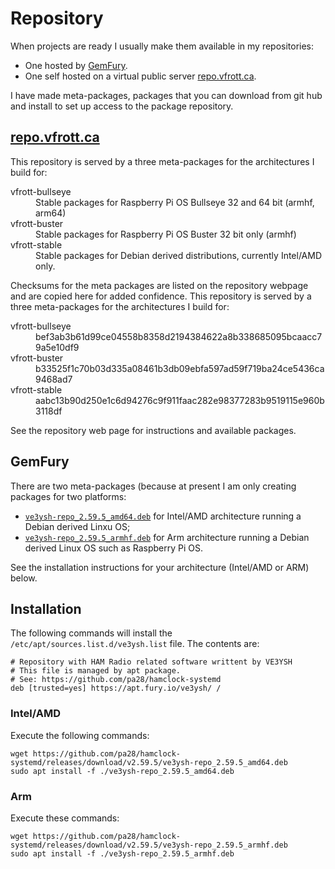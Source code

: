 # Repository

When projects are ready I usually make them available in my repositories:
* One hosted by [GemFury](https://gemfury.com/). 
* One self hosted on a virtual public server [repo.vfrott.ca](https://repo.vfrott.ca).

I have made meta-packages, packages that you can download from git hub and install to set up access to the package repository.

## [repo.vfrott.ca](https://repo.vfrott.ca)

This repository is served by a three meta-packages for the architectures I build for:
<dl>
  <dt>vfrott-bullseye</dt>
  <dd>Stable packages for Raspberry Pi OS Bullseye 32 and 64 bit (armhf, arm64)</dd>
  <dt>vfrott-buster</dt>
  <dd>Stable packages for Raspberry Pi OS Buster 32 bit only (armhf)</dd>
  <dt>vfrott-stable</dt>
  <dd>Stable packages for Debian derived distributions, currently Intel/AMD only.</dd>
</dl>

Checksums for the meta packages are listed on the repository webpage and are copied here for added confidence.
This repository is served by a three meta-packages for the architectures I build for:
<dl>
  <dt>vfrott-bullseye</dt>
  <dd>bef3ab3b61d99ce04558b8358d2194384622a8b338685095bcaacc79a5e10df9</dd>
  <dt>vfrott-buster</dt>
  <dd>b33525f1c70b03d335a08461b3db09ebfa597ad59f719ba24ce5436ca9468ad7</dd>
  <dt>vfrott-stable</dt>
  <dd>aabc13b90d250e1c6d94276c9f911faac282e98377283b9519115e960b3118df</dd>
</dl>

See the repository web page for instructions and available packages.

## GemFury
There are two meta-packages (because at present I am only creating packages for two platforms:
* [`ve3ysh-repo_2.59.5_amd64.deb`](https://github.com/pa28/hamclock-systemd/releases/download/v2.59.5/ve3ysh-repo_2.59.5_amd64.deb)
for Intel/AMD architecture running a Debian derived Linxu OS;
* [`ve3ysh-repo_2.59.5_armhf.deb`](https://github.com/pa28/hamclock-systemd/releases/download/v2.59.5/ve3ysh-repo_2.59.5_armhf.deb)
for Arm architecture running a Debian derived Linux OS such as Raspberry Pi OS.

See the installation instructions for your architecture (Intel/AMD or ARM) below.

## Installation

The following commands will install the `/etc/apt/sources.list.d/ve3ysh.list` file. The contents are:
```
# Repository with HAM Radio related software writtent by VE3YSH
# This file is managed by apt package.
# See: https://github.com/pa28/hamclock-systemd
deb [trusted=yes] https://apt.fury.io/ve3ysh/ /
```

### Intel/AMD

Execute the following commands:
```
wget https://github.com/pa28/hamclock-systemd/releases/download/v2.59.5/ve3ysh-repo_2.59.5_amd64.deb
sudo apt install -f ./ve3ysh-repo_2.59.5_amd64.deb
```
### Arm 

Execute these commands:
```
wget https://github.com/pa28/hamclock-systemd/releases/download/v2.59.5/ve3ysh-repo_2.59.5_armhf.deb
sudo apt install -f ./ve3ysh-repo_2.59.5_armhf.deb
```
